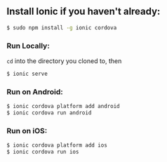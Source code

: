 ## Install Ionic if you haven't already:

```bash
$ sudo npm install -g ionic cordova
```
### Run Locally:

```cd``` into the directory you cloned to, then
```bash
$ ionic serve
```

### Run on Android:
```bash
$ ionic cordova platform add android
$ ionic cordova run android
```

### Run on iOS:
```bash
$ ionic cordova platform add ios
$ ionic cordova run ios
```


